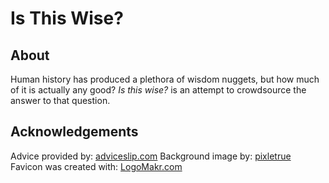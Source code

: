 # Is This Wise?

## About
Human history has produced a plethora of wisdom nuggets, but how much of it is actually any good?
_Is this wise?_ is an attempt to crowdsource the answer to that question.

## Acknowledgements
Advice provided by: [adviceslip.com](https://api.adviceslip.com/)
Background image by: [pixletrue](https://www.pixeltrue.com/scenic-illustrations)
Favicon was created with: [LogoMakr.com](LogoMakr.com)